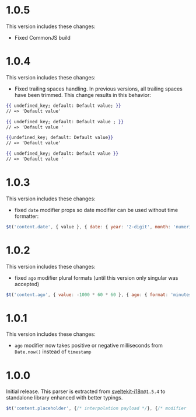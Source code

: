 # 1.0.5
This version includes these changes:
* Fixed CommonJS build

# 1.0.4
This version includes these changes:
* Fixed trailing spaces handling. In previous versions, all trailing spaces have been trimmed. This change results in this behavior:

```handlebars
{{ undefined_key; default: Default value; }}
// => 'Default value'
```

```handlebars
{{ undefined_key; default: Default value ; }}
// => 'Default value '
```

```handlebars
{{undefined_key; default: Default value}}
// => 'Default value'
```

```handlebars
{{ undefined_key; default: Default value }}
// => 'Default value '
```

# 1.0.3
This version includes these changes:
* fixed `date` modifier props so date modifier can be used without time formatter:

```js
$t('content.date', { value }, { date: { year: '2-digit', month: 'numeric', day: 'short' } });
```

# 1.0.2
This version includes these changes:
* fixed `ago` modifier plural formats (until this version only singular was accepted)

```js
$t('content.ago', { value: -1000 * 60 * 60 }, { ago: { format: 'minutes' } });
```

# 1.0.1
This version includes these changes:
* `ago` modifier now takes positive or negative milliseconds from `Date.now()` instead of `timestamp`

# 1.0.0
Initial release. This parser is extracted from [sveltekit-i18n](https://github.com/sveltekit-i18n/lib)`@1.5.4` to standalone library enhanced with better typings.

```js
$t('content.placeholder', {/* interpolation payload */}, {/* modifier `props` */});
```
